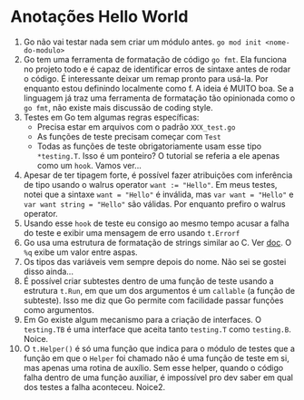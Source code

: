# Anotações Hello World

1. Go não vai testar nada sem criar um módulo antes. `go mod init
   <nome-do-modulo>`
2. Go tem uma ferramenta de formatação de código `go fmt`. Ela funciona no
   projeto todo e é capaz de identificar erros de sintaxe antes de rodar o
   código. É interessante deixar um remap pronto para usá-la. Por enquanto
   estou definindo localmente como <leader>f. A ideia é MUITO boa. Se a
   linguagem já traz uma ferramenta de formatação tão opinionada como o `go
   fmt`, não existe mais discussão de coding style.
3. Testes em Go tem algumas regras específicas:
    * Precisa estar em arquivos com o padrão `XXX_test.go`
    * As funções de teste precisam começar com `Test`
    * Todas as funções de teste obrigatoriamente usam esse tipo `*testing.T`.
      Isso é um ponteiro? O tutorial se referia a ele apenas como um `hook`.
      Vamos ver...
4. Apesar de ter tipagem forte, é possível fazer atribuições com inferência de
   tipo usando o walrus operator `want := "Hello"`. Em meus testes, notei que a
   sintaxe `want = "Hello"` é inválida, mas `var want = "Hello"` e `var want
   string = "Hello"` são válidas. Por enquanto prefiro o walrus operator.
5. Usando esse `hook` de teste eu consigo ao mesmo tempo acusar a falha do
   teste e exibir uma mensagem de erro usando `t.Errorf`
6. Go usa uma estrutura de formatação de strings similar ao C. Ver
   [doc](https://pkg.go.dev/fmt#hdr-Printing). O `%q` exibe um valor entre
   aspas.
7. Os tipos das variáveis vem sempre depois do nome. Não sei se gostei disso
   ainda...
8. É possível criar subtestes dentro de uma função de teste usando a estrutura
   `t.Run`, em que um dos argumentos é um `callable` (a função de subteste).
   Isso me diz que Go permite com facilidade passar funções como argumentos.
9. Em Go existe algum mecanismo para a criação de interfaces. O `testing.TB` é
   uma interface que aceita tanto `testing.T` como `testing.B`. Noice.
10. O `t.Helper()` é só uma função que indica para o módulo de testes que a
    função em que o `Helper` foi chamado não é uma função de teste em si, mas
    apenas uma rotina de auxílio. Sem esse helper, quando o código falha dentro
    de uma função auxiliar, é impossível pro dev saber em qual dos testes a
    falha aconteceu. Noice2.
